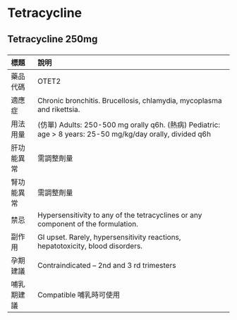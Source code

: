 # Tetracycline

## Tetracycline 250mg

##### 

| 標題       | 說明                                                                                                       |
|:-----------|:-----------------------------------------------------------------------------------------------------------|
| 藥品代碼   | OTET2                                                                                                      |
| 適應症     | Chronic bronchitis. Brucellosis, chlamydia, mycoplasma and rikettsia.                                      |
| 用法用量   | (仿單) Adults: 250-500 mg orally q6h. (熱病) Pediatric: age > 8 years: 25-50 mg/kg/day orally, divided q6h |
| 肝功能異常 | 需調整劑量                                                                                                 |
| 腎功能異常 | 需調整劑量                                                                                                 |
| 禁忌       | Hypersensitivity to any of the tetracyclines or any component of the formulation.                          |
| 副作用     | GI upset. Rarely, hypersensitivity reactions, hepatotoxicity, blood disorders.                             |
| 孕期建議   | Contraindicated – 2nd and 3 rd trimesters                                                                  |
| 哺乳期建議 | Compatible 哺乳時可使用                                                                                    |

